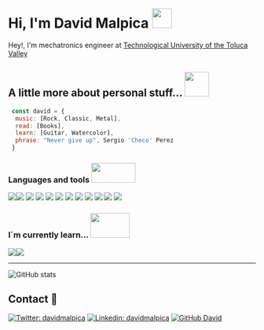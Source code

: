 # Hi, I'm David Malpica <img src="https://media.giphy.com/media/PMAF1DGNjMCe0gtYJM/giphy.gif" width="40">
Hey!, I'm mechatronics engineer at <a href="https://utvt.edomex.gob.mx/">Technological University of the Toluca Valley</a>

## A little more about personal stuff... <img src="https://media.giphy.com/media/plRmKXo3k98ZyYllw4/giphy.gif" width="50">
```javascript
 const david = {
  music: [Rock, Classic, Metal],
  read: [Books],
  learn: [Guitar, Watercolor],
  phrase: "Never give up", Sergio 'Checo' Perez
 }
```
### Languages and tools <img src="https://media.giphy.com/media/LWFoU2lOqA4w9GheZa/giphy-downsized.gif" height="40" width="90">
<img src="https://img.shields.io/badge/-HTML5-E34F26?style=for-the-badge&logo=html5&logoColor=white"><img src="https://img.shields.io/badge/-CSS3-1572B6?style=for-the-badge&logo=css3&logoColor=white">
<img src="https://img.shields.io/badge/-JAVASCRIPT-F7DF1E?style=for-the-badge&logo=javascript&logoColor=black">
<img src="https://img.shields.io/badge/-PYTHON-3776AB?style=for-the-badge&logo=python&logoColor=white">
<img src="https://img.shields.io/badge/-JUPYTER-F37626?style=for-the-badge&logo=jupyter&logoColor=white">
<img src="https://img.shields.io/badge/-NODEJS-339933?style=for-the-badge&logo=node.js&logoColor=white">
<img src="https://img.shields.io/badge/-JEST-C21325?style=for-the-badge&logo=jest&logoColor=white">
<img src="https://img.shields.io/badge/-GIT-F05032?style=for-the-badge&logo=git&logoColor=white">
<img src="https://img.shields.io/badge/-VS%20CODE-007ACC?style=for-the-badge&logo=visualstudiocode&logoColor=white">
<img src="https://img.shields.io/badge/-ADOBE%20XD-FF61F6?style=for-the-badge&logo=adobexd&logoColor=white">
<img src="https://img.shields.io/badge/-UBUNTU-E95420?style=for-the-badge&logo=ubuntu&logoColor=white">
<img src="https://img.shields.io/badge/-TERMINAL-241F31?style=for-the-badge&logo=gnometerminal&logoColor=white">

### I´m currently learn... <img src="https://media.giphy.com/media/3oKIPeQ5Uz4gU6ID5K/giphy.gif" width="80" height="50">
<img src="https://img.shields.io/badge/-REACT-61DAFB?style=for-the-badge&logo=react&logoColor=black"><img src="https://img.shields.io/badge/-TAILWIND-06B6D4?style=for-the-badge&logo=tailwindcss&logoColor=white">

-----
![GitHub stats](https://github-readme-stats.vercel.app/api?username=david-malpica&show_icons=true&hide_border=true)

## Contact 📓
[![Twitter: davidmalpica](https://img.shields.io/twitter/follow/david_malpi?style=social)](https://twitter.com/david_malpi)
[![Linkedin: davidmalpica](https://img.shields.io/badge/-davidmalpica-blue?style=flat-square&logo=Linkedin&logoColor=white&link=https://www.linkedin.com/in/david-malpica/)](https://www.linkedin.com/in/david-malpica/)
[![GitHub David](https://img.shields.io/github/followers/david-malpica?label=follow&style=social)](https://github.com/david-malpica)
